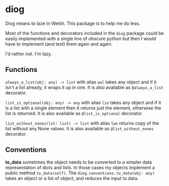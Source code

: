 # diog

Diog means to laze in Welsh. This package is to help me do less.

Most of the functions and decorators included in the `diog` package
could be easily implemented with a single line of obscure python
but then I would have to implement (and test) them again and again. 

I'd rather not. I'm lazy. 

## Functions

`always_a_list(obj: any) -> list` with alias `aal` 
takes any object and if it isn't a list already, it wraps it up in one.
It is also available as `@always_a_list` decorator. 

`list_is_optional(obj: any) -> any` with alias `lio`
takes any object and if it is a list with a single element
then it returns just the element, otherwise the list is returned. 
It is also available as `@list_is_optional` decorator. 

`list_without_nones(lst: list) -> list` with alias `lwn`
returns copy of the list without any None values.
It is also available as `@list_without_nones` decorator. 

## Conventions

**to_data** sometimes the object needs to be converted to a simpler data
representation of dicts and lists. In those cases my objects implement 
a public method `to_data(self)`. The `diog.conventions.to_data(obj: any)` 
takes an object or a list of object, and reduces the input to data. 